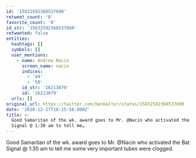 ```yaml
---
id: '15832592368537600'
retweet_count: '0'
favorite_count: '0'
id_str: '15832592368537600'
retweeted: false
entities:
  hashtags: []
  symbols: []
  user_mentions:
    - name: Andrew Nacin
      screen_name: nacin
      indices:
        - '44'
        - '50'
      id_str: '16213079'
      id: '16213079'
  urls: []
original_url: https://twitter.com/benbalter/status/15832592368537600
date: '2010-12-17T18:15:58.000Z'
title: >-
  Good Samaritan of the wk. award goes to Mr. @Nacin who activated the Bat
  Signal @ 1:30 am to tell me…
---
```


Good Samaritan of the wk. award goes to Mr. @Nacin who activated the Bat Signal @ 1:30 am to tell me some very important tubes were clogged.